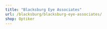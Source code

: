 ```yaml
---
title: "Blacksburg Eye Associates"
url: /blacksburg/blacksburg-eye-associates/
shop: Optiker
---
```

